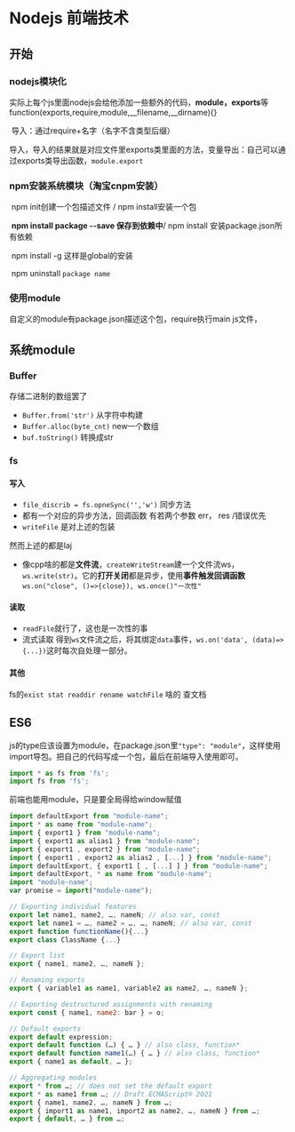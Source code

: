 # Nodejs 前端技术

## 开始

### nodejs模块化

实际上每个js里面nodejs会给他添加一些额外的代码，**module，exports**等 function(exports,require,module,__filename,__dirname){}

​	导入：通过require+名字（名字不含类型后缀）

​	导入，导入的结果就是对应文件里exports类里面的方法，变量导出：自己可以通过exports类导出函数，`module.export`

### npm安装系统模块（淘宝cnpm安装）

​	npm init创建一个包描述文件 / npm install安装一个包

​	**npm install package --save 保存到依赖中**/ npm install 安装package.json所有依赖

​	npm install -g 这样是global的安装

​	npm uninstall `package name`



### 使用module

自定义的module有package.json描述这个包，require执行main js文件，

## 系统module

### Buffer

存储二进制的数组罢了

- `Buffer.from('str')` 从字符中构建
- `Buffer.alloc(byte_cnt)` new一个数组
- `buf.toString()` 转换成str

### fs

#### 写入

- `file_discrib = fs.opneSync('','w')` 同步方法
- 都有一个对应的异步方法，回调函数 有若两个参数 err， res /错误优先
- `writeFile` 是对上述的包装

然而上述的都是laj

- 像cpp啥的都是**文件流**，`createWriteStream`建一个文件流ws，`ws.write(str)`。它的**打开关闭**都是异步，使用**事件触发回调函数**`ws.on("close", ()=>{close}), ws.once()"一次性"`

#### 读取

- `readFile`就行了，这也是一次性的事
- 流式读取 得到`ws`文件流之后，将其绑定`data`事件，`ws.on('data', (data)=>{...})`这时每次自处理一部分。

#### 其他

fs的`exist stat readdir rename watchFile` 啥的 查文档



## ES6

js的type应该设置为module，在package.json里`"type": "module"`，这样使用import导包。把自己的代码写成一个包，最后在前端导入使用即可。

```js
import * as fs from 'fs';
import fs from 'fs';
```

前端也能用module，只是要全局得给window赋值

```js
import defaultExport from "module-name";
import * as name from "module-name";
import { export1 } from "module-name";
import { export1 as alias1 } from "module-name";
import { export1 , export2 } from "module-name";
import { export1 , export2 as alias2 , [...] } from "module-name";
import defaultExport, { export1 [ , [...] ] } from "module-name";
import defaultExport, * as name from "module-name";
import "module-name";
var promise = import("module-name");
```

```js
// Exporting individual features
export let name1, name2, …, nameN; // also var, const
export let name1 = …, name2 = …, …, nameN; // also var, const
export function functionName(){...}
export class ClassName {...}

// Export list
export { name1, name2, …, nameN };

// Renaming exports
export { variable1 as name1, variable2 as name2, …, nameN };

// Exporting destructured assignments with renaming
export const { name1, name2: bar } = o;

// Default exports
export default expression;
export default function (…) { … } // also class, function*
export default function name1(…) { … } // also class, function*
export { name1 as default, … };

// Aggregating modules
export * from …; // does not set the default export
export * as name1 from …; // Draft ECMAScript® 2O21
export { name1, name2, …, nameN } from …;
export { import1 as name1, import2 as name2, …, nameN } from …;
export { default, … } from …;
```
